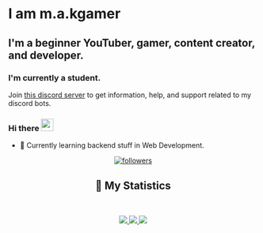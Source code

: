 # I am m.a.kgamer
## I'm a beginner YouTuber, gamer, content creator, and developer.
### I'm currently a student.

Join [this discord server](https://discord.gg/6AG26JGvJA) to get information, help, and support related to my discord bots.

### Hi there <img src="https://media.giphy.com/media/hvRJCLFzcasrR4ia7z/giphy.gif" width="25">

- 🌱 Currently learning backend stuff in Web Development.

<div align="center">
<p align="center">
<a href="https://github.com/makgamer">
<img alt="followers" title="Follow Me" src="https://img.shields.io/github/followers/makgamer?color=17ad71&labelColor=17ad71&style=for-the-badge&logo=github&label=Follow%20me"/></a>
</p>

## 🔖 My Statistics
&nbsp;
<p align="center">
<a href="https://github.com/makgamer/">
<img src="https://github-readme-stats.vercel.app/api?username=makgamer&hide=issues,prs&count_private=true&show_owner=true&show_icons=true&bg_color=0d1117&title_color=ffffff&text_color=ffffff&icon_color=00ff99&hide_border=true/" />
</a>
<a href="https://github.com/makgamer/">
<img src="https://github-readme-stats.vercel.app/api/top-langs/?username=makgamer&layout=compact&count_private=true&langs_count=8&card_width=445&bg_color=0d1117&title_color=ffffff&text_color=ffffff&icon_color=00ff99&hide_border=true/" />
</a>
<a href="https://github.com/makgamer/">
<img src="https://github-readme-streak-stats.herokuapp.com?user=makgamer&hide_border=true&background=0D1117&currStreakLabel=FFFFFF&sideLabels=FFFFFF&currStreakNum=FFFFFF&dates=FFFFFF&sideNums=FFFFFF&fire=00ff99&ring=00ff99&stroke=FFFFFFFF" />
</a>
</p>

</div>
